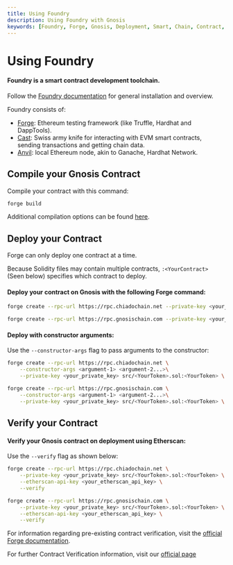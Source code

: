 ```yaml
---
title: Using Foundry
description: Using Foundry with Gnosis
keywords: [Foundry, Forge, Gnosis, Deployment, Smart, Chain, Contract, EVM, Ethereum, Guide] 
---
```


# Using Foundry

#### Foundry is a smart contract development toolchain.

Follow the [Foundry documentation](https://book.getfoundry.sh/getting-started/installation) for general installation and overview.

Foundry consists of:

- [Forge](https://github.com/foundry-rs/foundry/blob/master/forge): Ethereum testing framework (like Truffle, Hardhat and DappTools).
- [Cast](https://github.com/foundry-rs/foundry/blob/master/cast): Swiss army knife for interacting with EVM smart contracts, sending      transactions and getting chain data.
- [Anvil](https://github.com/foundry-rs/foundry/blob/master/anvil): local Ethereum node, akin to Ganache, Hardhat Network.

## Compile your Gnosis Contract

Compile your contract with this command:

```bash
forge build
```


Additional compilation options can be found [here](https://book.getfoundry.sh/reference/forge/forge-build).

## Deploy your Contract

Forge can only deploy one contract at a time.

Because Solidity files may contain multiple contracts, ```:<YourContract>``` (Seen below) specifies which contract to deploy.

#### Deploy your contract on Gnosis with the following Forge command:

<Tabs groupId="networks">
<TabItem value="chiado" label="Chiado Testnet">

```bash
forge create --rpc-url https://rpc.chiadochain.net --private-key <your_private_key> src/<YourContract>.sol:<YourContract>
```
</TabItem>
<TabItem value="gnosis" label="Gnosis Mainnet">

```bash
forge create --rpc-url https://rpc.gnosischain.com --private-key <your_private_key> src/<YourContract>.sol:<YourContract>
```
</TabItem>
</Tabs>

#### Deploy with constructor arguments:

Use the ```--constructor-args``` flag to pass arguments to the constructor:

<Tabs groupId="networks">
<TabItem value="chiado" label="Chiado Testnet">

```bash
forge create --rpc-url https://rpc.chiadochain.net \
    --constructor-args <argument-1> <argument-2...>\
    --private-key <your_private_key> src/<YourToken>.sol:<YourToken> \
```
</TabItem>
<TabItem value="gnosis" label="Gnosis Mainnet">

```bash
forge create --rpc-url https://rpc.gnosischain.com \
    --constructor-args <argument-1> <argument-2...>\
    --private-key <your_private_key> src/<YourToken>.sol:<YourToken> \
```
</TabItem>
</Tabs>

## Verify your Contract

#### Verify your Gnosis contract on deployment using Etherscan:

 Use the ```--verify``` flag as shown below:

<Tabs groupId="networks">
<TabItem value="chiado" label="Chiado Testnet">

```bash
forge create --rpc-url https://rpc.chiadochain.net \
    --private-key <your_private_key> src/<YourToken>.sol:<YourToken> \
    --etherscan-api-key <your_etherscan_api_key> \
    --verify
```
</TabItem>
<TabItem value="gnosis" label="Gnosis Mainnet">

```bash
forge create --rpc-url https://rpc.gnosischain.com \
    --private-key <your_private_key> src/<YourToken>.sol:<YourToken> \
    --etherscan-api-key <your_etherscan_api_key> \
    --verify
```
</TabItem>
</Tabs>

For information regarding pre-existing contract verification, visit the [official Forge documentation](https://book.getfoundry.sh/forge/deploying#verifying-a-pre-existing-contract).

For further Contract Verification information, visit our [official page](/developers/verify/)